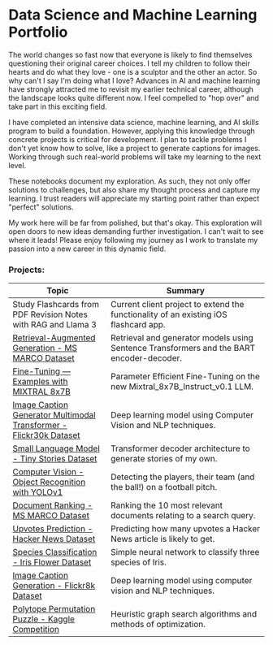 # Data Science and Machine Learning Portfolio

The world changes so fast now that everyone is likely to find themselves questioning their original career choices. I tell my children to follow their hearts and do what they love - one is a sculptor and the other an actor. So why can't I say I'm doing what I love? Advances in AI and machine learning have strongly attracted me to revisit my earlier technical career, although the landscape looks quite different now. I feel compelled to "hop over" and take part in this exciting field.

I have completed an intensive data science, machine learning, and AI skills program to build a foundation. However, applying this knowledge through concrete projects is critical for development. I plan to tackle problems I don't yet know how to solve, like a project to generate captions for images. Working through such real-world problems will take my learning to the next level.

These notebooks document my exploration. As such, they not only offer solutions to challenges, but also share my thought process and capture my learning. I trust readers will appreciate my starting point rather than expect "perfect" solutions.

My work here will be far from polished, but that's okay. This exploration will open doors to new ideas demanding further investigation. I can't wait to see where it leads! Please enjoy following my journey as I work to translate my passion into a new career in this dynamic field.

### Projects:

| Topic  | Summary |
| ------------- | ------------- |
| Study Flashcards from PDF Revision Notes with RAG and Llama 3|Current client project to extend the functionality of an existing iOS flashcard app. |
| [Retrieval-Augmented Generation - MS MARCO Dataset](https://github.com/mhodierne1402/basic-rag) |Retrieval and generator models using Sentence Transformers and the BART encoder-decoder. |
| [Fine-Tuning — Examples with MIXTRAL 8x7B](https://github.com/mhodierne1402/fine-tuning-mixtral) |Parameter Efficient Fine-Tuning on the new Mixtral_8x7B_Instruct_v0.1 LLM. |
| [Image Caption Generator Multimodal Transformer - Flickr30k Dataset](https://github.com/mhodierne1402/image-captions-transformer) |Deep learning model using Computer Vision and NLP techniques. |
| [Small Language Model - Tiny Stories Dataset](https://github.com/mhodierne1402/short-story-generator) |Transformer decoder architecture to generate stories of my own. |
| [Computer Vision - Object Recognition with YOLOv1](https://github.com/mhodierne1402/football-object-recognition) |Detecting the players, their team (and the ball!) on a football pitch. |
| [Document Ranking - MS MARCO Dataset](https://github.com/mhodierne1402/msmarco-document-ranking) |Ranking the 10 most relevant documents relating to a search query. |
| [Upvotes Prediction - Hacker News Dataset](https://github.com/mhodierne1402/hacker-news-upvotes-prediction) |Predicting how many upvotes a Hacker News article  is likely to get. |
| [Species Classification - Iris Flower Dataset](https://github.com/mhodierne1402/data-science-ml-portfolio/tree/main/iris-classification) |Simple neural network to classify three species of Iris. |
| [Image Caption Generation - Flickr8k Dataset](https://github.com/mhodierne1402/data-science-ml-portfolio/tree/main/image-caption-generator) |Deep learning model using computer vision and NLP techniques.|
| [Polytope Permutation Puzzle - Kaggle Competition](https://github.com/mhodierne1402/data-science-ml-portfolio/tree/main/polytope-puzzle) |Heuristic graph search algorithms and methods of optimization. |

